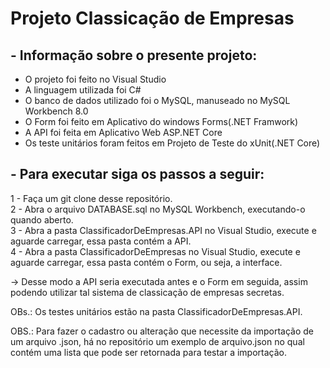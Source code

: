 # Projeto Classicação de Empresas

## - Informação sobre o presente projeto:

- O projeto foi feito no Visual Studio
- A linguagem utilizada foi C#
- O banco de dados utilizado foi o MySQL, manuseado no MySQL Workbench 8.0
- O Form foi feito em Aplicativo do windows Forms(.NET Framwork)
- A API foi feita em Aplicativo Web ASP.NET Core
- Os teste unitários foram feitos em Projeto de Teste do xUnit(.NET Core)


## - Para executar siga os passos a seguir:

1 - Faça um git clone desse repositório.  
2 - Abra o arquivo DATABASE.sql no MySQL Workbench, executando-o quando aberto.   
3 - Abra a pasta ClassificadorDeEmpresas.API no Visual Studio, execute e aguarde carregar, essa pasta contém a API.   
4 - Abra a pasta ClassificadorDeEmpresas no Visual Studio, execute e aguarde carregar, essa pasta contém o Form, ou seja, a interface.  

-> Desse modo a API seria executada antes e o Form em seguida, assim podendo utilizar tal sistema de classicação de empresas secretas.

OBs.: Os testes unitários estão na pasta ClassificadorDeEmpresas.API.

OBS.: Para fazer o cadastro ou alteração que necessite da importação de um arquivo .json, há no repositório um exemplo de arquivo.json no qual contém uma lista que pode ser retornada para testar a importação.
